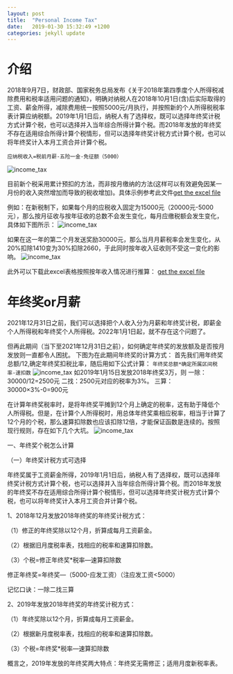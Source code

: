 ```yaml
---
layout: post
title:  "Personal Income Tax"
date:   2019-01-30 15:32:49 +1200
categories: jekyll update
---
```


# 介绍
2018年9月7日，财政部、国家税务总局发布《关于2018年第四季度个人所得税减除费用和税率适用问题的通知》，明确对纳税人在2018年10月1日(含)后实际取得的工资、薪金所得，减除费用统一按照5000元/月执行，并按照新的个人所得税税率表计算应纳税额。2019年1月1日后，纳税人有了选择权，既可以选择年终奖计税方式计算个税，也可以选择并入当年综合所得计算个税。而2018年发放的年终奖不存在适用综合所得计算个税情形，但可以选择年终奖计税方式计算个税，也可以将年终奖计入本月工资合并计算个税。

`应纳税收入=税前月薪-五险一金-免征额（5000）`

![income_tax](https://eric-mei.github.io/blog/image/income_tax_rate.png)

目前新个税采用累计预扣的方法，而非按月缴纳的方法(这样可以有效避免因某一月份的收入突然增加而导致的税收增加)。具体示例参考此文件[get the excel file](https://eric-mei.github.io/blog/image/example1.xlsx)

例如：在新税制下，如果每个月的应税收入固定为15000元（20000元-5000元），那么按月征收与按年征收的总数不会发生变化，每月应缴税额会发生变化，具体如下图所示：
![income_tax](https://eric-mei.github.io/blog/image/example2.png)

如果在这一年的第二个月发送奖励30000元，那么当月月薪税率会发生变化，从20%扣除1410变为30%扣除2660，于此同时按年收入征收则不受这一变化的影响。
![income_tax](https://eric-mei.github.io/blog/image/example3.png)

此外可以下载此excel表格按照按年收入情况进行推算：
[get the excel file](https://eric-mei.github.io/blog/image/income_tax.xlsx)


# 年终奖or月薪

2021年12月31日之前，我们可以选择把个人收入分为月薪和年终奖计税，即薪金个人所得税和年终奖个人所得税。2022年1月1日起，就不存在这个问题了。

但再此期间（当下至2021年12月31日之前），如何确定年终奖的发放额及是否按月发放则一直都令人困扰。
下图为在此期间年终奖的计算方式：
首先我们用年终奖总额/12,确定年终奖扣税比率，随后用如下公式计算：
`年终奖总额*确定所属区间税率-速扣数`
![income_tax](https://eric-mei.github.io/blog/image/award.png)
如2019年1月15日发放2018年终奖3万，则
一除：30000/12=2500元
二找：2500元对应的税率为3%。
三算：30000×3%-0=900元

在计算年终奖税率时，是将年终奖平摊到12个月上确定的税率，这有助于降低个人所得税。但是，在计算个人所得税时，用总体年终奖乘相应税率，相当于计算了12个月的个税，那么速算扣除数也应该扣除12倍，才能保证函数是连续的。按照现行规则，存在如下几个大坑。
![income_tax](https://eric-mei.github.io/blog/image/example4.png)






一、年终奖个税怎么计算

（一）年终奖计税方式可选择

年终奖属于工资薪金所得，2019年1月1日后，纳税人有了选择权，既可以选择年终奖计税方式计算个税，也可以选择并入当年综合所得计算个税。而2018年发放的年终奖不存在适用综合所得计算个税情形，但可以选择年终奖计税方式计算个税，也可以将年终奖计入本月工资合并计算个税。

1、2018年12月发放2018年终奖的年终奖计税方式：

（1）修正的年终奖除以12个月，折算成每月工资薪金。

（2）根据旧月度税率表，找相应的税率和速算扣除数。

（3）个税=修正年终奖*税率—速算扣除数

 修正年终奖=年终奖—（5000-应发工资）（注应发工资<5000）

 记忆口诀：一除二找三算

2、2019年发放2018年终奖的年终奖计税方式：

（1）年终奖除以12个月，折算成每月工资薪金。

（2）根据新月度税率表，找相应的税率和速算扣除数。

（3）个税=年终奖*税率—速算扣除数

概言之，2019年发放的年终奖两大特点：年终奖无需修正；适用月度新税率表。
